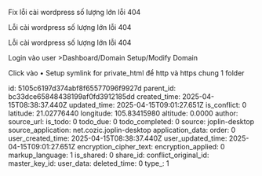 Fix lỗi cài wordpress số lượng lớn lỗi 404

Lỗi cài wordpress số lượng lớn lỗi 404

Lỗi cài wordpress số lượng lớn lỗi 404

Login vào user >Dashboard/Domain Setup/Modify Domain

Click vào • Setup symlink for private_html để http và https chung 1 folder

id: 5105c6197d374abf8f65577096f9927d
parent_id: bc33dce65848438199af0fd3912185dd
created_time: 2025-04-15T08:38:37.440Z
updated_time: 2025-04-15T09:01:27.651Z
is_conflict: 0
latitude: 21.02776440
longitude: 105.83415980
altitude: 0.0000
author: 
source_url: 
is_todo: 0
todo_due: 0
todo_completed: 0
source: joplin-desktop
source_application: net.cozic.joplin-desktop
application_data: 
order: 0
user_created_time: 2025-04-15T08:38:37.440Z
user_updated_time: 2025-04-15T09:01:27.651Z
encryption_cipher_text: 
encryption_applied: 0
markup_language: 1
is_shared: 0
share_id: 
conflict_original_id: 
master_key_id: 
user_data: 
deleted_time: 0
type_: 1